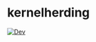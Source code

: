 # kernelherding

[![Dev](https://img.shields.io/badge/docs-dev-blue.svg)](https://garam-kim.github.io/FiniteKernel/dev/)
